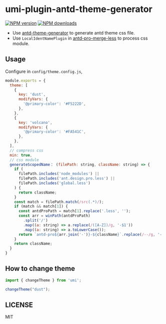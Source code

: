 <!-- @format -->

# umi-plugin-antd-theme-generator

[![NPM version](https://img.shields.io/npm/v/umi-plugin-antd-theme-generator.svg?style=flat)](https://npmjs.org/package/umi-plugin-antd-theme-generator) [![NPM downloads](http://img.shields.io/npm/dm/umi-plugin-antd-theme-generator.svg?style=flat)](https://npmjs.org/package/umi-plugin-antd-theme-generator)

- Use [antd-theme-generator](https://www.npmjs.com/package/antd-theme-generator) to generate antd theme css file.
- Use `LocalIdentNamePlugin` in [antd-pro-merge-less](https://github.com/chenshuai2144/antd-pro-merge-less) to process css module.

## Usage

Configure in `config/theme.config.js`,

```js
module.exports = {
  theme: [
    {
      key: 'dust',
      modifyVars: {
        '@primary-color': '#F5222D',
      },
    },
    {
      key: 'volcano',
      modifyVars: {
        '@primary-color': '#FA541C',
      },
    },
  ],
  // compress css
  min: true,
  // css module
  generateScopedName： (filePath: string, className: string) => {
    if (
      filePath.includes('node_modules') ||
      filePath.includes('ant.design.pro.less') ||
      filePath.includes('global.less')
    ) {
      return className;
    }
    const match = filePath.match(/src(.*)/);
    if (match && match[1]) {
      const antdProPath = match[1].replace('.less', '');
      const arr = winPath(antdProPath)
        .split('/')
        .map((a: string) => a.replace(/([A-Z])/g, '-$1'))
        .map((a: string) => a.toLowerCase());
      return `antd-pro${arr.join('-')}-${className}`.replace(/--/g, '-');
    }
    return className;
  }
}
```

## How to change theme

```js
import { changeTheme } from 'umi';

changeTheme("dust");
```

## LICENSE

MIT
